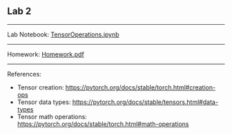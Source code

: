 ## Lab 2

***

Lab Notebook: [TensorOperations.ipynb](./TensorOperations.ipynb)

***

Homework: [Homework.pdf](./Homework.pdf)

***

References:
 - Tensor creation: https://pytorch.org/docs/stable/torch.html#creation-ops
 - Tensor data types: https://pytorch.org/docs/stable/tensors.html#data-types
 - Tensor math operations: https://pytorch.org/docs/stable/torch.html#math-operations
